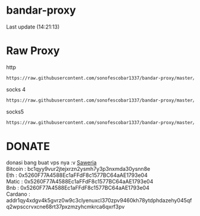 # bandar-proxy
Last update (14:21:13)

# Raw Proxy
http
```bash
https://raw.githubusercontent.com/sonofescobar1337/bandar-proxy/master/http.txt
```
socks 4
```bash
https://raw.githubusercontent.com/sonofescobar1337/bandar-proxy/master/socks4.txt
```
socks5
```bash
https://raw.githubusercontent.com/sonofescobar1337/bandar-proxy/master/socks5.txt
```

# DONATE
donasi bang buat vps nya :v
[Saweria](https://saweria.co/sonofescobar1337) <br>
Bitcoin : bc1qyy9vur2jtejxrzn2ysmh7y3p3nxmda30ysnn8e <br>
Eth : 0x5260F77A4588Ec1aFFdF8c1577BC64aAE1793e04 <br>
Matic : 0x5260F77A4588Ec1aFFdF8c1577BC64aAE1793e04 <br>
Bnb : 0x5260F77A4588Ec1aFFdF8c1577BC64aAE1793e04 <br>
Cardano : addr1qy4xdgv4k5gvrz0w9c3clyenuxcl370zpv9460kh78ytdphdazehy045qfq2wpsccrvxcne68rt37pxzmzyhcmkrca6qxrf3pv <br>
